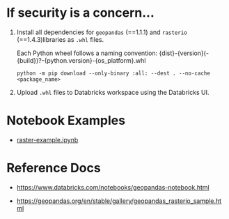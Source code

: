 # If security is a concern...

1. Install all dependencies for `geopandas` (==1.1.1) and `rasterio` (==1.4.3)libraries as `.whl` files.

    Each Python wheel follows a naming convention: {dist}-{version}(-{build})?-{python.version}-{os_platform}.whl
    ```
    python -m pip download --only-binary :all: --dest . --no-cache <package_name>
    ```

2. Upload `.whl` files to Databricks workspace using the Databricks UI.

# Notebook Examples

* [raster-example.ipynb](./raster-example.ipynb)

# Reference Docs

* https://www.databricks.com/notebooks/geopandas-notebook.html

* https://geopandas.org/en/stable/gallery/geopandas_rasterio_sample.html
